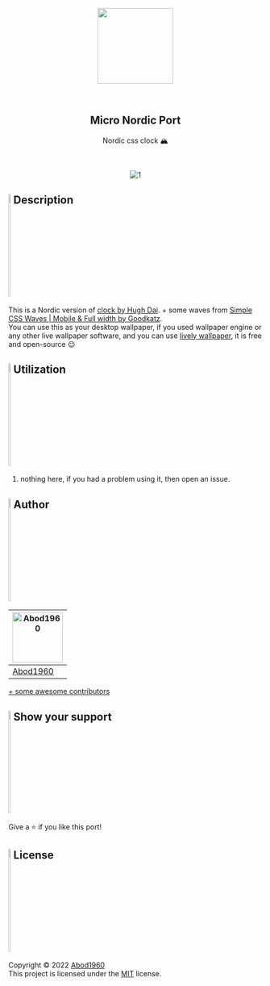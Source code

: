 <p align="center">
    <img src="https://i.imgur.com/xDQfTqK.png" width = 150rem/>
</p>
<br>
<h2 align="center"> <b>Micro Nordic Port</b> </h2>
<p align="center">Nordic css clock 🏔
</p>

<br>
<div align="center">
  
![1](https://i.imgur.com/zZG2moX.png)

</div>

<h2 style="display: flex; flex-direction: row; justify-content: start;"> <img width="2%" alt="Abod1960" src="https://i.imgur.com/9dexckH.png"> Description</h2>

This is a Nordic version of [clock by Hugh Dai](https://codepen.io/HughDai/pen/MKKXJp). + some waves from [Simple CSS Waves | Mobile & Full width by
Goodkatz](https://codepen.io/goodkatz/pen/LYPGxQz).<br>
You can use this as your desktop wallpaper, if you used wallpaper engine or any other live wallpaper software, and you can use [lively wallpaper](https://rocksdanister.github.io/lively/), it is free and open-source 😉

<h2 style="display: flex; flex-direction: row; justify-content: start;"> <img width="2%" alt="Abod1960" src="https://i.imgur.com/TzoPeWE.png"> Utilization</h2>

1. nothing here, if you had a problem using it, then open an issue.


  
<h2 style="display: flex; flex-direction: row; justify-content: start;"> <img width="2%" alt="Abod1960" src="https://i.imgur.com/89PM7QC.png"> Author</h2>




<a href="https://github.com/Abod1960" alt=""><img width="100" alt="Abod1960" src="https://avatars.githubusercontent.com/u/79435005?v=4"></a> |
--- |
<a alt="Abod1960" href="https://github.com/Abod1960">Abod1960</a> |


[+ some awesome contributors](https://github.com/Micro-Nordic/Nordic-css-clock/graphs/contributors)
  
<h2 style="display: flex; flex-direction: row; justify-content: start;"> <img width="2%" alt="Abod1960" src="https://i.imgur.com/zaTDMta.png"> Show your support</h2>

Give a ⭐️ if you like this port!
  
<h2 style="display: flex; flex-direction: row; justify-content: start;"> <img width="2%" alt="Abod1960" src="https://i.imgur.com/oUWxDRu.png"> License</h2>

Copyright © 2022 [Abod1960](https://github.com/Abod1960)<br>
This project is licensed under the [MIT](https://github.com/Micro-Nordic/Nordic-css-clock/blob/main/LICENSE) license.<br>


